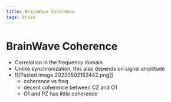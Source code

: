 ```yaml
---
title: BrainWave Coherence
tags: brain
---
```


# BrainWave Coherence
- Correlation in the frequency domain
- Unlike synchronization, this also depends on signal amplitude
- ![[Pasted image 20220502162442.png]]
	- coherence vs freq
	- decent coherence between CZ and O1
	- O1 and PZ has little coherence






































